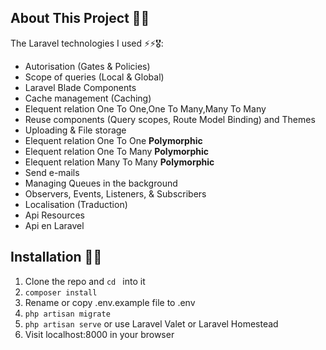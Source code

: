 ## About This Project 🚩🚩

The Laravel technologies I used ⚡⚡🎖️:

- Autorisation (Gates & Policies)
- Scope of queries (Local & Global)
- Laravel Blade Components
- Cache management (Caching)
- Elequent relation One To One,One To Many,Many To Many
- Reuse components (Query scopes, Route Model Binding) and Themes
- Uploading & File storage
- Elequent relation One To One **Polymorphic**
- Elequent relation One To Many **Polymorphic**
- Elequent relation Many To Many **Polymorphic**
- Send e-mails
- Managing Queues in the background
- Observers, Events, Listeners, & Subscribers
- Localisation (Traduction)
- Api Resources
- Api en Laravel

## Installation 🏁🏁

1. Clone the repo and `cd ` into it
2. `composer install`
3. Rename or copy .env.example file to .env
4. `php artisan migrate`
5. `php artisan serve` or use Laravel Valet or Laravel Homestead
6. Visit localhost:8000 in your browser

